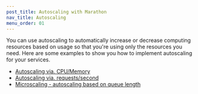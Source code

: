 ```yaml
---
post_title: Autoscaling with Marathon
nav_title: Autoscaling
menu_order: 01
---
```


You can use autoscaling to automatically increase or decrease computing resources based on usage so that you're using only the resources you need. Here are some examples to show you how to implement autoscaling for your services.

- [Autoscaling via. CPU/Memory](cpu-memory/)
- [Autoscaling via. requests/second](requests-second/)
- [Microscaling - autoscaling based on queue length](microscaling-queue/)